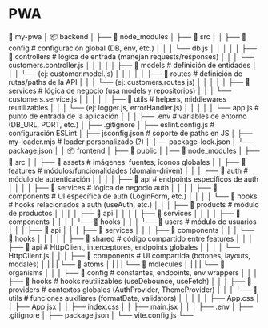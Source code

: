 # PWA

📁 my-pwa
│  📦 backend
│  ├── 📂 node_modules
│  ├── 📂 src
│  │   ├── 📂 config                # configuración global (DB, env, etc.)
│  │   │   └── db.js
│  │   │
│  │   ├── 📂 controllers           # lógica de entrada (manejan requests/responses)
│  │   │   └── customers.controller.js
│  │   │
│  │   ├── 📂 models                # definición de entidades
│  │   │   └── (ej: customer.model.js)
│  │   │
│  │   ├── 📂 routes                # definición de rutas/paths de la API
│  │   │   └── (ej: customers.routes.js)
│  │   │
│  │   ├── 📂 services              # lógica de negocio (usa models y repositorios)
│  │   │   └── customers.service.js
│  │   │
│  │   ├── 📂 utils                 # helpers, middlewares reutilizables
│  │   │   └── (ej: logger.js, errorHandler.js)
│  │   │
│  │   └── app.js                   # punto de entrada de la aplicación
│  │
│  ├── .env                         # variables de entorno (DB_URL, PORT, etc.)
│  ├── .gitignore
│  ├── eslint.config.js             # configuración ESLint
│  ├── jsconfig.json                # soporte de paths en JS
│  ├── my-loader.mjs                # loader personalizado (?)
│  ├── package-lock.json
│  └── package.json
│
│  📦 frontend
│  ├── 📂 public
│  │── 📂 node_modules
│  ├── 📂 src
│  │   ├── 📂 assets                # imágenes, fuentes, íconos globales
│  │   ├── 📂 features              # módulos/funcionalidades (domain-driven)
│  │   │   ├── 📂 auth              # módulo de autenticación
│  │   │   │   ├── 📂 api           # endpoints específicos de auth
│  │   │   │   ├── 📂 services      # lógica de negocio auth
│  │   │   │   ├── 📂 components    # UI específica de auth (LoginForm, etc.)
│  │   │   │   └── 📂 hooks         # hooks relacionados a auth (useAuth, etc.)
│  │   │   ├── 📂 products          # módulo de productos
│  │   │   │   ├── 📂 api
│  │   │   │   ├── 📂 services
│  │   │   │   ├── 📂 components
│  │   │   │   └── 📂 hooks
│  │   │   └── 📂 users             # módulo de usuarios
│  │   │       ├── 📂 api
│  │   │       ├── 📂 services
│  │   │       ├── 📂 components
│  │   │       └── 📂 hooks
│  │   │
│  │   ├── 📂 shared                # código compartido entre features
│  │   │   ├── 📂 api               # HttpClient, interceptores, endpoints globales
│  │   │   │   └── HttpClient.js
│  │   │   ├── 📂 components        # UI compartida (botones, layouts, modales)
│  |   |   |   └── 📂 atoms
│  |   |   |   └── 📂 molecules
│  |   |   |   └── 📂 organisms
│  │   │   ├── 📂 config            # constantes, endpoints, env wrappers
│  │   │   ├── 📂 hooks             # hooks reutilizables (useDebounce, useFetch)
│  │   │   ├── 📂 providers         # contextos globales (AuthProvider, ThemeProvider)
│  │   │   └── 📂 utils             # funciones auxiliares (formatDate, validators)
│  │   │
│  │   ├── App.css
│  │   ├── App.jsx
│  │   ├── index.css
│  │   ├── main.jsx
│  │
│  ├── .env
│  ├── .gitignore
│  ├── package.json
│  └── vite.config.js
└──
